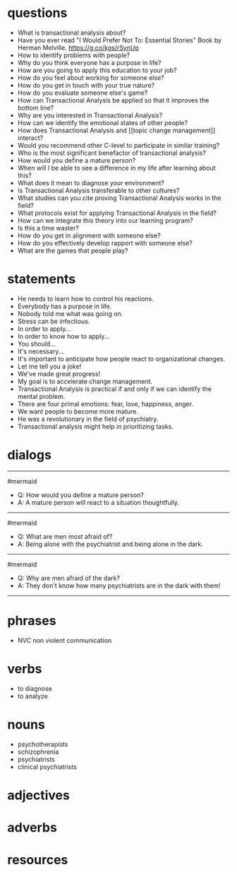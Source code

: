 # questions
- What is transactional analysis about?
- Have you ever read "I Would Prefer Not To: Essential Stories" Book by Herman Melville. https://g.co/kgs/rSynUp
- How to identify problems with people?
- Why do you think everyone has a purpose in life?
- How are you going to apply this education to your job?
- How do you feel about working for someone else?
- How do you get in touch with your true nature?
- How do you evaluate someone else's game?
- How can Transactional Analysis be applied so that it improves the bottom line?
- Why are you interested in Transactional Analysis?
- How can we identify the emotional states of other people?
- How does Transactional Analysis and [[topic change management]] interact?
- Would you recommend other C-level to participate in similar training?
- Who is the most significant benefactor of transactional analysis?
- How would you define a mature person?
- When will I be able to see a difference in my life after learning about this?
- What does it mean to diagnose your environment?
- Is Transactional Analysis transferable to other cultures?
- What studies can you cite proving Transactional Analysis works in the field?
- What protocols exist for applying Transactional Analysis in the field?
- How can we integrate this theory into our learning program?
- Is this a time waster?
- How do you get in alignment with someone else?
- How do you effectively develop rapport with someone else?
- What are the games that people play?

# statements
- He needs to learn how to control his reactions.
- Everybody has a purpose in life.
- Nobody told me what was going on.
- Stress can be infectious.
- In order to apply...
- In order to know how to apply...
- You should...
- It's necessary... 
- It's important to anticipate how people react to organizational changes.
- Let me tell you a joke!
- We've made great progress!
- My goal is to accelerate change management.
- Transactional Analysis is practical if and only if we can identify the mental problem.
- There are four primal emotions: fear, love, happiness, anger.
- We want people to become more mature.
- He was a revolutionary in the field of psychiatry.
- Transactional analysis might help in prioritizing tasks.

# dialogs
---
#mermaid 
- Q: How would you define a mature person?
- A: A mature person will react to a situation thoughtfully.
---
#mermaid 
- Q: What are men most afraid of?
- A: Being alone with the psychiatrist and being alone in the dark.

---
#mermaid 
- Q: Why are men afraid of the dark?
- A: They don't know how many psychiatrists are in the dark with them!

---


# phrases
- NVC non violent communication

# verbs
- to diagnose
- to analyze
# nouns
- psychotherapists
- schizophrenia
- psychiatrists
- clinical psychiatrists

# adjectives

# adverbs

# resources
